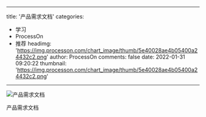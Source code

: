 
---
title: '产品需求文档'
categories: 
 - 学习
 - ProcessOn
 - 推荐
headimg: 'https://img.processon.com/chart_image/thumb/5e40028ae4b05400a24432c2.png'
author: ProcessOn
comments: false
date: 2022-01-31 09:20:22
thumbnail: 'https://img.processon.com/chart_image/thumb/5e40028ae4b05400a24432c2.png'
---

<div>   
<img class="thumb" alt="产品需求文档" src="https://img.processon.com/chart_image/thumb/5e40028ae4b05400a24432c2.png" referrerpolicy="no-referrer">
<p>产品需求文档</p>  
</div>
            